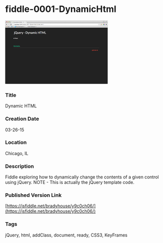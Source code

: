 fiddle-0001-DynamicHtml
======

![Screenshot](screenshot.png)


### Title

Dynamic HTML


### Creation Date

03-26-15


### Location

Chicago, IL


### Description

Fiddle exploring how to dynamically change the contents of a given control using jQuery.  NOTE - This is 
actually the jQuery template code.


### Published Version Link

[https://jsfiddle.net/bradyhouse/y9c0ch06/](https://jsfiddle.net/bradyhouse/y9c0ch06/)


### Tags

jQuery, html, addClass, document, ready, CSS3, KeyFrames
